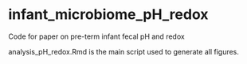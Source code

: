 # infant_microbiome_pH_redox
Code for paper on pre-term infant fecal pH and redox

analysis_pH_redox.Rmd is the main script used to generate all figures.
